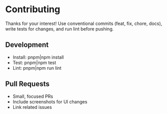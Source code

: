 # Contributing

Thanks for your interest! Use conventional commits (feat, fix, chore, docs), write tests for changes, and run lint before pushing.

## Development
- Install: pnpm|npm install
- Test: pnpm|npm test
- Lint: pnpm|npm run lint

## Pull Requests
- Small, focused PRs
- Include screenshots for UI changes
- Link related issues
